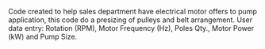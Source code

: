 Code created to help sales department have electrical motor offers to pump application, this code do a presizing of pulleys and belt arrangement.
User data entry: Rotation (RPM), Motor Frequency (Hz), Poles Qty., Motor Power (kW) and Pump Size.

